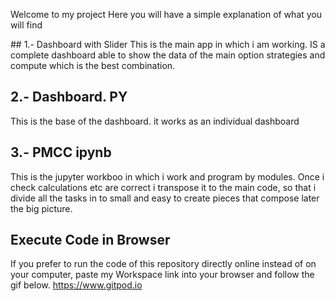 Welcome to my project
Here you will have a simple explanation of what you will find

## 1.- Dashboard with Slider
This is the main app in which i am working. IS a complete dashboard able to show the data of the main option strategies and compute which is the best combination.

## 2.- Dashboard. PY
This is the base of the dashboard. it works as an individual dashboard

## 3.- PMCC ipynb
This is the jupyter workboo in which i work and program by modules. Once i check calculations etc are correct i transpose it to the main code, so that i divide all the tasks in to small and easy to create pieces that compose later the big picture.


## Execute Code in Browser
If you prefer to run the code of this repository directly online instead of on your computer, paste my Workspace link into your browser and follow the gif below. 
https://www.gitpod.io
